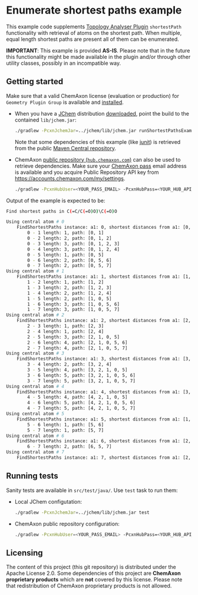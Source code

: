Enumerate shortest paths example
================================


This example code supplements [Topology Analyser Plugin](https://apidocs.chemaxon.com/jchem/doc/dev/java/api/index.html?chemaxon/marvin/calculations/TopologyAnalyserPlugin.html)
`shortestPath` functionality with retrieval of atoms on the shortest path. When multiple, equal length shortest paths are
present all of them can be enumerated.


**IMPORTANT**: This example is provided **AS-IS**. Please note that in the future this functionality might be made available
in the plugin and/or through other utility classes, possibly in an incompatible way.


Getting started
---------------

Make sure that a valid ChemAxon license (evaluation or production) for `Geometry Plugin Group` is available and
[installed](https://docs.chemaxon.com/Installing+Licenses).

  * When you have a [JChem](https://chemaxon.com/products/jchem-engines) distribution
    [downloaded](https://chemaxon.com/products/jchem-engines/download), point
    the build to the contained `lib/jchem.jar`:

    ``` bash
    ./gradlew -PcxnJchemJar=../jchem/lib/jchem.jar runShortestPathsExample
    ```

    Note that some dependencies of this example (like [junit](https://mvnrepository.com/artifact/junit/junit)) is
    retrieved from the public
    [Maven Central repository](https://docs.gradle.org/current/userguide/declaring_repositories.html#sub:maven_central).

  * ChemAxon [public repository (`hub.chemaxon.com`)](https://docs.chemaxon.com/display/docs/Public+Repository) can
    also be used to retrieve dependencies. Make sure your [ChemAxon pass](https://pass.chemaxon.com/login) email address
    is available and you acquire Public Repository API key from <https://accounts.chemaxon.com/my/settings>.

    ``` bash
    ./gradlew -PcxnHubUser=<YOUR_PASS_EMAIL> -PcxnHubPass=<YOUR_HUB_API_KEY> runShortestPathsExample
    ```

Output of the example is expected to be:


``` bash
Find shortest paths in C(=C/C(=O)O)\C(=O)O

Using central atom # 0
    FindShortestPaths instance: a1: 0, shortest distances from a1: [0, 1, 2, 3, 3, 1, 2, 2]
        0 - 1 length: 1, path: [0, 1]
        0 - 2 length: 2, path: [0, 1, 2]
        0 - 3 length: 3, path: [0, 1, 2, 3]
        0 - 4 length: 3, path: [0, 1, 2, 4]
        0 - 5 length: 1, path: [0, 5]
        0 - 6 length: 2, path: [0, 5, 6]
        0 - 7 length: 2, path: [0, 5, 7]
Using central atom # 1
    FindShortestPaths instance: a1: 1, shortest distances from a1: [1, 0, 1, 2, 2, 2, 3, 3]
        1 - 2 length: 1, path: [1, 2]
        1 - 3 length: 2, path: [1, 2, 3]
        1 - 4 length: 2, path: [1, 2, 4]
        1 - 5 length: 2, path: [1, 0, 5]
        1 - 6 length: 3, path: [1, 0, 5, 6]
        1 - 7 length: 3, path: [1, 0, 5, 7]
Using central atom # 2
    FindShortestPaths instance: a1: 2, shortest distances from a1: [2, 1, 0, 1, 1, 3, 4, 4]
        2 - 3 length: 1, path: [2, 3]
        2 - 4 length: 1, path: [2, 4]
        2 - 5 length: 3, path: [2, 1, 0, 5]
        2 - 6 length: 4, path: [2, 1, 0, 5, 6]
        2 - 7 length: 4, path: [2, 1, 0, 5, 7]
Using central atom # 3
    FindShortestPaths instance: a1: 3, shortest distances from a1: [3, 2, 1, 0, 2, 4, 5, 5]
        3 - 4 length: 2, path: [3, 2, 4]
        3 - 5 length: 4, path: [3, 2, 1, 0, 5]
        3 - 6 length: 5, path: [3, 2, 1, 0, 5, 6]
        3 - 7 length: 5, path: [3, 2, 1, 0, 5, 7]
Using central atom # 4
    FindShortestPaths instance: a1: 4, shortest distances from a1: [3, 2, 1, 2, 0, 4, 5, 5]
        4 - 5 length: 4, path: [4, 2, 1, 0, 5]
        4 - 6 length: 5, path: [4, 2, 1, 0, 5, 6]
        4 - 7 length: 5, path: [4, 2, 1, 0, 5, 7]
Using central atom # 5
    FindShortestPaths instance: a1: 5, shortest distances from a1: [1, 2, 3, 4, 4, 0, 1, 1]
        5 - 6 length: 1, path: [5, 6]
        5 - 7 length: 1, path: [5, 7]
Using central atom # 6
    FindShortestPaths instance: a1: 6, shortest distances from a1: [2, 3, 4, 5, 5, 1, 0, 2]
        6 - 7 length: 2, path: [6, 5, 7]
Using central atom # 7
    FindShortestPaths instance: a1: 7, shortest distances from a1: [2, 3, 4, 5, 5, 1, 2, 0]
```

Running tests
-------------

Sanity tests are available in `src/test/java/`. Use `test` task to run them:

  * Local JChem configutation:

    ``` bash
    ./gradlew -PcxnJchemJar=../jchem/lib/jchem.jar test
    ```

  * ChemAxon public repository configuration:

    ``` bash
    ./gradlew -PcxnHubUser=<YOUR_PASS_EMAIL> -PcxnHubPass=<YOUR_HUB_API_KEY> test
    ```


Licensing
---------

The content of this project (this git repository) is distributed under the Apache License 2.0. Some dependencies of this
project are **ChemAxon proprietary products** which are **not** covered by this license.
Please note that redistribution of ChemAxon proprietary products is not allowed.
